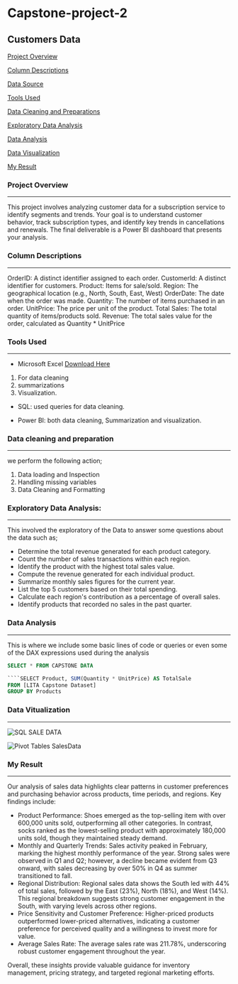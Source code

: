 # Capstone-project-2

## Customers Data

[Project Overview](#project-overview)

[Column Descriptions](#column-descriptions)

[Data Source](#data-source)

[Tools Used](#tools-used)

 [Data Cleaning and Preparations](#data-cleaning-and-preparations)
 
[Exploratory Data Analysis](#exploratory-data-analysis)
 
 [Data Analysis](#data-analysis)
 
 [Data Visualization](#data-visualization)
 
 [My Result](#my-result)

### Project Overview
---
 
 This project involves analyzing customer data for a subscription service to identify 
segments and trends. Your goal is to understand customer behavior, track subscription types, 
and identify key trends in cancellations and renewals. The final deliverable is a Power BI 
dashboard that presents your analysis. 
### Column Descriptions
---
OrderID: A distinct identifier assigned to each order.
CustomerId: A distinct identifier for customers.
Product: Items for sale/sold.
Region: The geographical location (e.g., North, South, East, West) 
OrderDate: The date when the order was made.
Quantity: The number of items purchased in an order.
UnitPrice: The price per unit of the product.
Total Sales: The total quantity of items/products sold.
Revenue: The total sales value for the order, calculated as Quantity * UnitPrice

### Tools Used
---
- Microsoft Excel [Download Here](https://www.microsft.com)
1. For data cleaning
2. summarizations
3. Visualization.

- SQL: used queries for data cleaning.

- Power BI:  both data cleaning, Summarization and visualization.

### Data cleaning and preparation 
---
 we perform the following action;

1. Data loading and Inspection
2. Handling missing variables
3. Data Cleaning and Formatting

### Exploratory Data Analysis:
---
This involved the exploratory of the Data to answer some questions about the data such as;
- 	Determine the total revenue generated for each product category.
- Count the number of sales transactions within each region.
- Identify the product with the highest total sales value.
- Compute the revenue generated for each individual product.
- Summarize monthly sales figures for the current year.
- List the top 5 customers based on their total spending.
- Calculate each region's contribution as a percentage of overall sales.
- Identify products that recorded no sales in the past quarter.


### Data Analysis
---
This is where we include some basic lines of code or queries or even some of the DAX expressions used during the analysis

```SQL
SELECT * FROM CAPSTONE DATA 

````SELECT Product, SUM(Quantity * UnitPrice) AS TotalSale
FROM [LITA Capstone Dataset]
GROUP BY Products 
```


### Data Vitualization
---
![SQL SALE DATA](https://github.com/user-attachments/assets/7e5fe9ec-7825-4521-81cd-c332cce8e5fd)



![Pivot Tables SalesData](https://github.com/user-attachments/assets/df608dbe-13dd-4afc-a68a-f54d463fbf33)



### My Result
---
Our analysis of sales data highlights clear patterns in customer preferences and purchasing behavior across products, time periods, and regions.
Key findings include:
- Product Performance: Shoes emerged as the top-selling item with over 600,000 units sold, outperforming all other categories. In contrast, socks ranked as the lowest-selling product with approximately 180,000 units sold, though they maintained steady demand.
- Monthly and Quarterly Trends: Sales activity peaked in February, marking the highest monthly performance of the year. Strong sales were observed in Q1 and Q2; however, a decline became evident from Q3 onward, with sales decreasing by over 50% in Q4 as summer transitioned to fall.
- Regional Distribution: Regional sales data shows the South led with 44% of total sales, followed by the East (23%), North (18%), and West (14%). This regional breakdown suggests strong customer engagement in the South, with varying levels across other regions.
- Price Sensitivity and Customer Preference: Higher-priced products outperformed lower-priced alternatives, indicating a customer preference for perceived quality and a willingness to invest more for value.
- Average Sales Rate: The average sales rate was 211.78%, underscoring robust customer engagement throughout the year.

Overall, these insights provide valuable guidance for inventory management, pricing strategy, and targeted regional marketing efforts.
